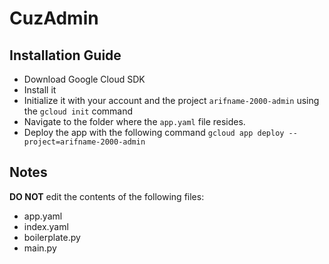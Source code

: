 # CuzAdmin

## Installation Guide

- Download Google Cloud SDK
- Install it
- Initialize it with your account and the project `arifname-2000-admin` using the `gcloud init` command
- Navigate to the folder where the `app.yaml` file resides.
- Deploy the app with the following command `gcloud app deploy --project=arifname-2000-admin`

## Notes

**DO NOT** edit the contents of the following files:

- app.yaml
- index.yaml
- boilerplate.py
- main.py
